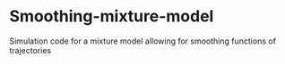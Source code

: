 # Smoothing-mixture-model
Simulation code for a mixture model allowing for smoothing functions of trajectories
